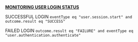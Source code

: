 
<ins>**MONITORING USER LOGIN STATUS**<ins>

SUCCESSFUL LOGIN 
`eventType eq "user.session.start" and outcome.result eq "SUCCESS"`

FAILED LOGIN 
`outcome.result eq "FAILURE" and eventType eq "user.authentication.authenticate"`

